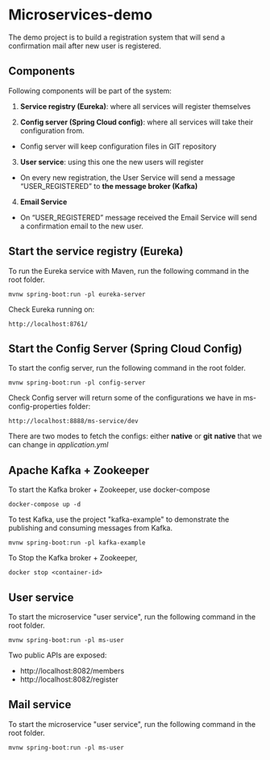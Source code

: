 # Microservices-demo

The demo project is to build a registration system that will send a confirmation mail after new user is registered.


## Components
Following components will be part of the system:

 1. **Service registry (Eureka)**: where all services will register themselves
 
 2. **Config server (Spring Cloud config)**: where all services will take their configuration from. 
 -  Config server will keep configuration files in GIT repository
 3. **User service**: using this one the new users will register
 - On  every new registration, the User Service will send a message “USER_REGISTERED” to **the message broker (Kafka)**
 4. **Email Service**
 - On “USER_REGISTERED” message received the Email Service will send a confirmation email to the new user.
  
## Start the service registry (Eureka)
To run the Eureka service with Maven, run the following command in the root folder.
```
mvnw spring-boot:run -pl eureka-server
```
Check Eureka running on:
```
http://localhost:8761/
```

## Start the Config Server (Spring Cloud Config)
To start the config server, run the following command in the root folder.
```
mvnw spring-boot:run -pl config-server
```
Check Config server will return some of the configurations we have in ms-config-properties folder:
```
http://localhost:8888/ms-service/dev
```
There are two modes to fetch the configs: either **native** or **git**
**native** that we can change in *application.yml*
## Apache Kafka + Zookeeper
To start the Kafka broker + Zookeeper, use docker-compose
```
docker-compose up -d
```
To test Kafka, use the project "kafka-example" to demonstrate the publishing and consuming messages from Kafka.
```
mvnw spring-boot:run -pl kafka-example
```
To Stop the Kafka broker + Zookeeper,
```
docker stop <container-id>
```

## User service

To start the microservice "user service", run the following command in the root folder.
```
mvnw spring-boot:run -pl ms-user
```
Two public APIs are exposed:

 - http://localhost:8082/members
 - http://localhost:8082/register

## Mail service

To start the microservice "user service", run the following command in the root folder.
```
mvnw spring-boot:run -pl ms-user
```

<!--stackedit_data:
eyJoaXN0b3J5IjpbMjEyMTE3Mjk1MCwtNDQ2MjE0OTUzLC0xOD
k1OTgxNTAxLC0xODM5MDM2NzA0LDU1OTc2MjUwNiwyMTQzOTYx
ODk5LDE4MzMzNDc1MzldfQ==
-->